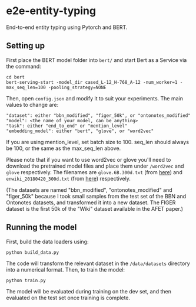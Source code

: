 # e2e-entity-typing
End-to-end entity typing using Pytorch and BERT.

## Setting up

First place the BERT model folder into `bert/` and start Bert as a Service via the command: 

    cd bert
    bert-serving-start -model_dir cased_L-12_H-768_A-12 -num_worker=1 -max_seq_len=100 -pooling_strategy=NONE
    
   
Then, open `config.json` and modify it to suit your experiments. The main values to change are:

    "dataset": either "bbn_modified", "figer_50k", or "ontonotes_modified"
    "model": <the name of your model, can be anything>
    "task": either "end_to_end" or "mention_level"
    "embedding_model": either "bert", "glove", or "word2vec"

If you are using mention_level, set batch size to 100. seq_len should always be 100, or the same as the max_seq_len above.

Please note that if you want to use word2vec or glove you'll need to download the pretrained model files and place them under `/word2vec` and `glove` respectively. The filenames are `glove.6B.300d.txt` (from [here](https://nlp.stanford.edu/projects/glove/)) and `enwiki_20180420_300d.txt` (from [here](https://wikipedia2vec.github.io/wikipedia2vec/pretrained/)) respectively.

(The datasets are named "bbn_modified", "ontonotes_modified" and "figer_50k" because I took small samples from the test set of the BBN and Ontonotes datasets, and transformed it into a new dataset. The FIGER dataset is the first 50k of the "Wiki" dataset available in the AFET paper.)

## Running the model

First, build the data loaders using:

    python build_data.py
    
The code will transform the relevant dataset in the `/data/datasets` directory into a numerical format. Then, to train the model:

    python train.py

The model will be evaluated during training on the dev set, and then evaluated on the test set once training is complete.
